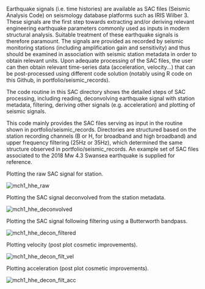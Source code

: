 

  Earthquake signals (i.e. time histories) are available as SAC files (Seismic Analysis Code) on seismology database platforms such as IRIS Wilber 3.
These signals are the first step towards extracting and/or deriving relevant engineering earthquake parameters commonly used as inputs in modern structural analysis. Suitable treatment of these earthquake signals is therefore paramount.
The signals are provided as recorded by seismic monitoring stations (including amplification gain and sensitivity) and thus should be examined in association with seismic station metadata in order to obtain relevant units. Upon adequate processing of the SAC files, the user can then obtain relevant time-series data (acceleration, velocity...) that can be post-processed using different code solution (notably using R code on this Github, in portfolio/seismic_records).
  
  The code routine in this SAC directory shows the detailed steps of SAC processing, including reading, deconvolving earthquake signal with station metadata, filtering, deriving other signals (e.g. acceleration) and plotting of seismic signals.
  
  This code mainly provides the SAC files serving as input in the routine shown in portfolio/seismic_records. Directories are structured based on the station recording channels (B or H, for broadband and high broadband) and upper frequency filtering (25Hz or 35Hz), which determined the same structure observed in portfolio/seismic_records. An example set of SAC files associated to the 2018 Mw 4.3 Swansea earthquake is supplied for reference.
 

Plotting the raw SAC signal for station.

![mch1_hhe_raw](https://user-images.githubusercontent.com/61290423/214091098-6c2dfc43-76f2-4a15-bebe-90fa983a8db1.PNG)


Plotting the SAC signal deconvolved from the station metadata.

![mch1_hhe_deconvolved](https://user-images.githubusercontent.com/61290423/214099081-5c7b0ac0-0901-4965-97af-ece885c50325.PNG)
 

Plotting the SAC signal following filtering using a Butterworth bandpass.

![mch1_hhe_decon_filtered](https://user-images.githubusercontent.com/61290423/214098508-2f1a8e05-606e-44e0-a7b9-82f3f4486f52.PNG)


Plotting velocity (post plot cosmetic improvements).

![mch1_hhe_decon_filt_vel](https://user-images.githubusercontent.com/61290423/214098553-58e35561-92fe-4eb6-bb02-38ebee069f3f.PNG)


Plotting acceleration (post plot cosmetic improvements).

![mch1_hhe_decon_filt_acc](https://user-images.githubusercontent.com/61290423/214098599-8a5837b8-602b-41fc-ac94-ca2f7adcdc1d.PNG)


